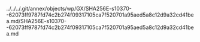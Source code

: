 ../../../.git/annex/objects/wp/GX/SHA256E-s10370--62073ff9787fd74c2b274f09317105ca7f520701a95aed5a8c12d9a32cd41bea.md/SHA256E-s10370--62073ff9787fd74c2b274f09317105ca7f520701a95aed5a8c12d9a32cd41bea.md